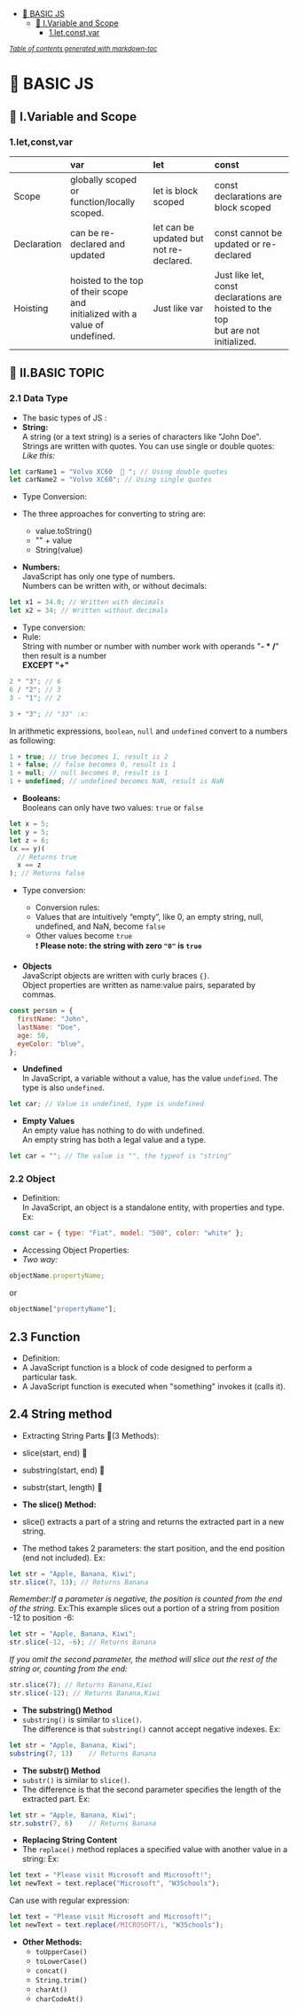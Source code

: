 - [:green_apple: BASIC JS](#-green-apple--basic-js)
  * [:high_brightness: I.Variable and Scope](#-high-brightness--ivariable-and-scope)
    + [1.let,const,var](#1let-const-var)

<small><i><a href='http://ecotrust-canada.github.io/markdown-toc/'>Table of contents generated with markdown-toc</a></i></small>

# :green_apple: BASIC JS

## :high_brightness: I.Variable and Scope

### 1.let,const,var

|             | var                                                                              | let                                     | const                                                                                 |
| :---------- | :------------------------------------------------------------------------------- | :-------------------------------------- | :------------------------------------------------------------------------------------ |
| Scope       | globally scoped or<br> function/locally scoped.                                  | let is block scoped                     | const declarations are block scoped                                                   |
| Declaration | can be re-declared and updated                                                   | let can be updated but not re-declared. | const cannot be updated or re-declared                                                |
| Hoisting    | hoisted to the top of their scope and<br> initialized with a value of undefined. | Just like var                           | Just like let, const declarations are hoisted to the top<br> but are not initialized. |

## :red_circle: II.BASIC TOPIC

### 2.1 Data Type

- The basic types of JS :
- **String:**<br>
  A string (or a text string) is a series of characters like "John Doe".
  Strings are written with quotes. You can use single or double quotes:
  _Like this:_

```javascript
let carName1 = "Volvo XC60  🥴 "; // Using double quotes
let carName2 = "Volvo XC60"; // Using single quotes
```

- Type Conversion:<br>
- The three approaches for converting to string are:

  - value.toString()
  - "" + value
  - String(value)

- **Numbers:**<br>
  JavaScript has only one type of numbers.<br>
  Numbers can be written with, or without decimals:

```javascript
let x1 = 34.0; // Written with decimals
let x2 = 34; // Written without decimals
```

- Type conversion:
- Rule:<br>
  String with number or number with number work with operands "**- \* /**" then result is a number<br>
  **EXCEPT "+"**
  <br>

```javascript
2 * "3"; // 6
6 / "2"; // 3
3 - "1"; // 2

3 + "3"; // "33" :x:
```

In arithmetic expressions, `boolean`, `null` and `undefined` convert to a numbers as following:

```javascript
1 + true; // true becomes 1, result is 2
1 + false; // false becomes 0, result is 1
1 + null; // null becomes 0, result is 1
1 + undefined; // undefined becomes NaN, result is NaN
```

- **Booleans:**<br>
  Booleans can only have two values: `true` or `false`

```javascript
let x = 5;
let y = 5;
let z = 6;
(x == y)(
  // Returns true
  x == z
); // Returns false
```

- Type conversion:

  - Conversion rules:
  - Values that are intuitively “empty”, like 0, an empty string, null, undefined, and NaN, become `false`
  - Other values become `true`<br>
    :heavy_exclamation_mark: **Please note: the string with zero `"0"` is `true`**

- **Objects**<br>
  JavaScript objects are written with curly braces `{}`.<br>
  Object properties are written as name:value pairs, separated by commas.

```javascript
const person = {
  firstName: "John",
  lastName: "Doe",
  age: 50,
  eyeColor: "blue",
};
```

- **Undefined**<br>
  In JavaScript, a variable without a value, has the value `undefined`. The type is also `undefined`.

```javascript
let car; // Value is undefined, type is undefined
```

- **Empty Values**<br>
  An empty value has nothing to do with undefined.<br>
  An empty string has both a legal value and a type.

```javascript
let car = ""; // The value is "", the typeof is "string"
```

### 2.2 Object

- Definition:<br>
  In JavaScript, an object is a standalone entity, with properties and type.<br>
  Ex:

```javascript
const car = { type: "Fiat", model: "500", color: "white" };
```

- Accessing Object Properties:<br>
- _Two way:_

```javascript
objectName.propertyName;
```

or

```javascript
objectName["propertyName"];
```

## 2.3 Function

- Definition: <br>
- A JavaScript function is a block of code designed to perform a particular task.
- A JavaScript function is executed when "something" invokes it (calls it).

## 2.4 String method

- Extracting String Parts :bread:(3 Methods):
- slice(start, end) :wrench:
- substring(start, end) :hammer:
- substr(start, length) :nut_and_bolt:

- **The slice() Method:**
- slice() extracts a part of a string and returns the extracted part in a new string.
- The method takes 2 parameters: the start position, and the end position (end not included).
  Ex:

```javascript
let str = "Apple, Banana, Kiwi";
str.slice(7, 13); // Returns Banana
```

_Remember:If a parameter is negative, the position is counted from the end of the string._
Ex:This example slices out a portion of a string from position -12 to position -6:

```javascript
let str = "Apple, Banana, Kiwi";
str.slice(-12, -6); // Returns Banana
```

_If you omit the second parameter, the method will slice out the rest of the string or, counting from the end:_

```javascript
str.slice(7); // Returns Banana,Kiwi
str.slice(-12); // Returns Banana,Kiwi
```
- **The substring() Method**
- ```substring()``` is similar to ```slice()```.<br>
The difference is that ```substring()``` cannot accept negative indexes.
Ex:
```javascript
let str = "Apple, Banana, Kiwi";
substring(7, 13)    // Returns Banana
```
- **The substr() Method**
- ```substr()``` is similar to ```slice()```.
- The difference is that the second parameter specifies the length of the extracted part.
Ex:
```javascript
let str = "Apple, Banana, Kiwi";
str.substr(7, 6)    // Returns Banana
```

- **Replacing String Content**
- The ```replace()``` method replaces a specified value with another value in a string:
Ex:
```javascript
let text = "Please visit Microsoft and Microsoft!";
let newText = text.replace("Microsoft", "W3Schools");
```
Can use with regular expression:

```javascript
let text = "Please visit Microsoft and Microsoft!";
let newText = text.replace(/MICROSOFT/i, "W3Schools");
```
- **Other Methods:**
  - ```toUpperCase()```
  - ```toLowerCase()```
  - ```concat()```
  - ```String.trim()```
  - ```charAt()```
  - ```charCodeAt()```

